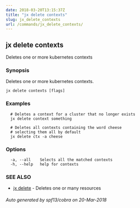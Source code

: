```yaml
---
date: 2018-03-20T13:15:37Z
title: "jx delete contexts"
slug: jx_delete_contexts
url: /commands/jx_delete_contexts/
---
```

## jx delete contexts

Deletes one or more kubernetes contexts

### Synopsis

Deletes one or more kubernetes contexts.

```
jx delete contexts [flags]
```

### Examples

```
  # Deletes a context for a cluster that no longer exists
  jx delete context something
  
  # Deletes all contexts containing the word cheese
  # selecting them all by default
  jx delete ctx -a cheese
```

### Options

```
  -a, --all    Selects all the matched contexts
  -h, --help   help for contexts
```

### SEE ALSO

* [jx delete](/commands/jx_delete/)	 - Deletes one or many resources

###### Auto generated by spf13/cobra on 20-Mar-2018
